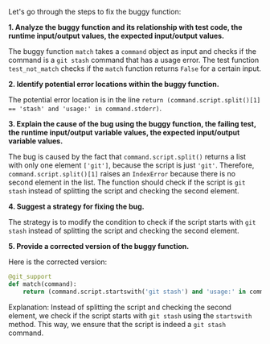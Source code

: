 Let's go through the steps to fix the buggy function:

**1. Analyze the buggy function and its relationship with test code, the runtime input/output values, the expected input/output values.**

The buggy function `match` takes a `command` object as input and checks if the command is a `git stash` command that has a usage error. The test function `test_not_match` checks if the `match` function returns `False` for a certain input.

**2. Identify potential error locations within the buggy function.**

The potential error location is in the line `return (command.script.split()[1] == 'stash' and 'usage:' in command.stderr)`.

**3. Explain the cause of the bug using the buggy function, the failing test, the runtime input/output variable values, the expected input/output variable values.**

The bug is caused by the fact that `command.script.split()` returns a list with only one element `['git']`, because the script is just `'git'`. Therefore, `command.script.split()[1]` raises an `IndexError` because there is no second element in the list. The function should check if the script is `git stash` instead of splitting the script and checking the second element.

**4. Suggest a strategy for fixing the bug.**

The strategy is to modify the condition to check if the script starts with `git stash` instead of splitting the script and checking the second element.

**5. Provide a corrected version of the buggy function.**

Here is the corrected version:
```python
@git_support
def match(command):
    return (command.script.startswith('git stash') and 'usage:' in command.stderr)
```
Explanation: Instead of splitting the script and checking the second element, we check if the script starts with `git stash` using the `startswith` method. This way, we ensure that the script is indeed a `git stash` command.